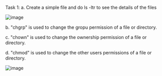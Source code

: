 Task 1:
a. Create a simple file and do ls -ltr to see the details of the files

![image](https://user-images.githubusercontent.com/99756745/228739148-d66cfdf3-efba-4140-8f93-a84c5c335a42.png)

b. "chgrp" is used to change the gropu permission of a file or directory.

c. "chown" is used to change the ownership permission of a file or directory.

d. "chmod" is used to change the other users permissions of a file or directory.

![image](https://user-images.githubusercontent.com/99756745/229983938-4509312b-b5ae-4ec6-8bb2-e0e526eb3224.png)


